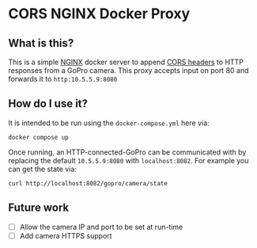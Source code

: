 # CORS NGINX Docker Proxy

## What is this?

This is a simple [NGINX](https://www.nginx.com/) docker server to
append [CORS headers](https://developer.mozilla.org/en-US/docs/Web/HTTP/CORS) to HTTP responses from a GoPro camera.
This proxy accepts input on port 80 and forwards it to `http:10.5.5.9:8080`

## How do I use it?

It is intended to be run using the `docker-compose.yml` here via:

```
docker compose up
```

Once running, an HTTP-connected-GoPro can be communicated with by replacing the default `10.5.5.9:8080` with
`localhost:8082`. For example you can get the state via:

```
curl http://localhost:8082/gopro/camera/state
```

## Future work

- [ ] Allow the camera IP and port to be set at run-time
- [ ] Add camera HTTPS support
